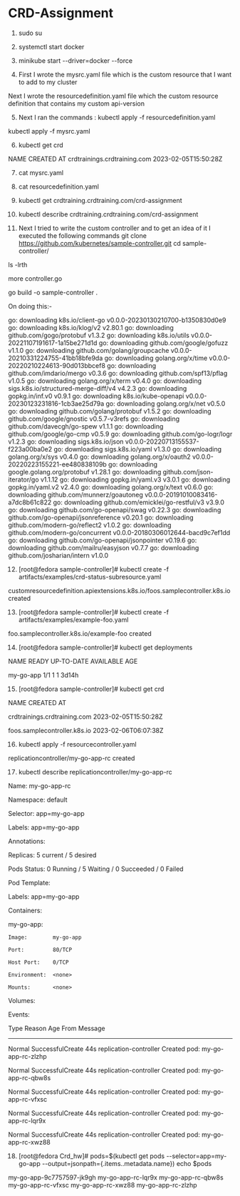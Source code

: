 # CRD-Assignment
1) sudo su


2) systemctl start docker


3) minikube start --driver=docker --force


4) First I wrote the mysrc.yaml file which is the custom resource that I want to add to my cluster

Next I wrote the resourcedefinition.yaml file which the custom resource definition that contains my custom api-version


5) Next I ran the commands :
  kubectl apply -f resourcedefinition.yaml
  
  kubectl apply -f mysrc.yaml
  

6) kubectl get crd

NAME                           CREATED AT
crdtrainings.crdtraining.com   2023-02-05T15:50:28Z

7) cat mysrc.yaml


8) cat resourcedefinition.yaml


9) kubectl get crdtraining.crdtraining.com/crd-assignment


10) kubectl describe crdtraining.crdtraining.com/crd-assignment


11) Next I tried to write the custom controller and to get an idea of it I executed the following commands
  git clone https://github.com/kubernetes/sample-controller.git
  cd sample-controller/
  
  ls -lrth
  
  more controller.go
  
  go build -o sample-controller .
  
  On doing this:-
  
go: downloading k8s.io/client-go v0.0.0-20230130210700-b1350830d0e9
go: downloading k8s.io/klog/v2 v2.80.1
go: downloading github.com/gogo/protobuf v1.3.2
go: downloading k8s.io/utils v0.0.0-20221107191617-1a15be271d1d
go: downloading github.com/google/gofuzz v1.1.0
go: downloading github.com/golang/groupcache v0.0.0-20210331224755-41bb18bfe9da
go: downloading golang.org/x/time v0.0.0-20220210224613-90d013bbcef8
go: downloading github.com/imdario/mergo v0.3.6
go: downloading github.com/spf13/pflag v1.0.5
go: downloading golang.org/x/term v0.4.0
go: downloading sigs.k8s.io/structured-merge-diff/v4 v4.2.3
go: downloading gopkg.in/inf.v0 v0.9.1
go: downloading k8s.io/kube-openapi v0.0.0-20230123231816-1cb3ae25d79a
go: downloading golang.org/x/net v0.5.0
go: downloading github.com/golang/protobuf v1.5.2
go: downloading github.com/google/gnostic v0.5.7-v3refs
go: downloading github.com/davecgh/go-spew v1.1.1
go: downloading github.com/google/go-cmp v0.5.9
go: downloading github.com/go-logr/logr v1.2.3
go: downloading sigs.k8s.io/json v0.0.0-20220713155537-f223a00ba0e2
go: downloading sigs.k8s.io/yaml v1.3.0
go: downloading golang.org/x/sys v0.4.0
go: downloading golang.org/x/oauth2 v0.0.0-20220223155221-ee480838109b
go: downloading google.golang.org/protobuf v1.28.1
go: downloading github.com/json-iterator/go v1.1.12
go: downloading gopkg.in/yaml.v3 v3.0.1
go: downloading gopkg.in/yaml.v2 v2.4.0
go: downloading golang.org/x/text v0.6.0
go: downloading github.com/munnerz/goautoneg v0.0.0-20191010083416-a7dc8b61c822
go: downloading github.com/emicklei/go-restful/v3 v3.9.0
go: downloading github.com/go-openapi/swag v0.22.3
go: downloading github.com/go-openapi/jsonreference v0.20.1
go: downloading github.com/modern-go/reflect2 v1.0.2
go: downloading github.com/modern-go/concurrent v0.0.0-20180306012644-bacd9c7ef1dd
go: downloading github.com/go-openapi/jsonpointer v0.19.6
go: downloading github.com/mailru/easyjson v0.7.7
go: downloading github.com/josharian/intern v1.0.0



12) [root@fedora sample-controller]# kubectl create -f artifacts/examples/crd-status-subresource.yaml

customresourcedefinition.apiextensions.k8s.io/foos.samplecontroller.k8s.io created


13) [root@fedora sample-controller]# kubectl create -f artifacts/examples/example-foo.yaml

foo.samplecontroller.k8s.io/example-foo created


14) [root@fedora sample-controller]# kubectl get deployments

NAME        READY   UP-TO-DATE   AVAILABLE   AGE

my-go-app   1/1     1            1           3d14h



15) [root@fedora sample-controller]# kubectl get crd

NAME                           CREATED AT

crdtrainings.crdtraining.com   2023-02-05T15:50:28Z

foos.samplecontroller.k8s.io   2023-02-06T06:07:38Z



16) kubectl apply -f resourcecontroller.yaml

replicationcontroller/my-go-app-rc created



17) kubectl describe replicationcontroller/my-go-app-rc


Name:         my-go-app-rc

Namespace:    default

Selector:     app=my-go-app

Labels:       app=my-go-app

Annotations:  <none>
  
Replicas:     5 current / 5 desired
  
Pods Status:  0 Running / 5 Waiting / 0 Succeeded / 0 Failed
  
Pod Template:
  
  Labels:  app=my-go-app
  
  Containers:
  
   my-go-app:
  
    Image:        my-go-app
  
    Port:         80/TCP
  
    Host Port:    0/TCP
  
    Environment:  <none>
  
    Mounts:       <none>
  
  Volumes:        <none>
  
Events:
  
  Type    Reason            Age   From                    Message
  
  ----    ------            ----  ----                    -------
  
  Normal  SuccessfulCreate  44s   replication-controller  Created pod: my-go-app-rc-zlzhp
  
  Normal  SuccessfulCreate  44s   replication-controller  Created pod: my-go-app-rc-qbw8s
  
  Normal  SuccessfulCreate  44s   replication-controller  Created pod: my-go-app-rc-vfxsc
  
  Normal  SuccessfulCreate  44s   replication-controller  Created pod: my-go-app-rc-lqr9x
  
  Normal  SuccessfulCreate  44s   replication-controller  Created pod: my-go-app-rc-xwz88
  
  
  
  
  
18) [root@fedora Crd_hw]# pods=$(kubectl get pods --selector=app=my-go-app --output=jsonpath={.items..metadata.name})
echo $pods
  
my-go-app-9c7757597-jk9gh  my-go-app-rc-lqr9x  my-go-app-rc-qbw8s  my-go-app-rc-vfxsc  my-go-app-rc-xwz88  my-go-app-rc-zlzhp

  
